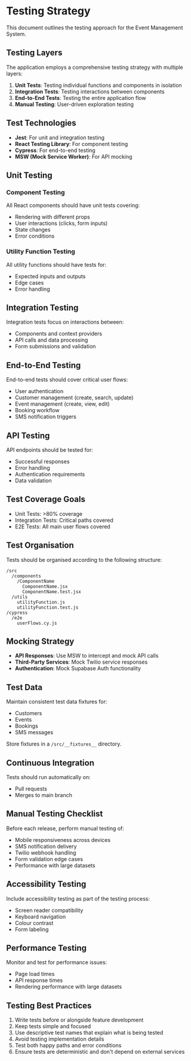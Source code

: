 # Testing Strategy

This document outlines the testing approach for the Event Management System.

## Testing Layers

The application employs a comprehensive testing strategy with multiple layers:

1. **Unit Tests**: Testing individual functions and components in isolation
2. **Integration Tests**: Testing interactions between components
3. **End-to-End Tests**: Testing the entire application flow
4. **Manual Testing**: User-driven exploration testing

## Test Technologies

- **Jest**: For unit and integration testing
- **React Testing Library**: For component testing
- **Cypress**: For end-to-end testing
- **MSW (Mock Service Worker)**: For API mocking

## Unit Testing

### Component Testing

All React components should have unit tests covering:

- Rendering with different props
- User interactions (clicks, form inputs)
- State changes
- Error conditions

### Utility Function Testing

All utility functions should have tests for:

- Expected inputs and outputs
- Edge cases
- Error handling

## Integration Testing

Integration tests focus on interactions between:

- Components and context providers
- API calls and data processing
- Form submissions and validation

## End-to-End Testing

End-to-end tests should cover critical user flows:

- User authentication
- Customer management (create, search, update)
- Event management (create, view, edit)
- Booking workflow
- SMS notification triggers

## API Testing

API endpoints should be tested for:

- Successful responses
- Error handling
- Authentication requirements
- Data validation

## Test Coverage Goals

- Unit Tests: >80% coverage
- Integration Tests: Critical paths covered
- E2E Tests: All main user flows covered

## Test Organisation

Tests should be organised according to the following structure:

```
/src
  /components
    /ComponentName
      ComponentName.jsx
      ComponentName.test.jsx
  /utils
    utilityFunction.js
    utilityFunction.test.js
/cypress
  /e2e
    userFlows.cy.js
```

## Mocking Strategy

- **API Responses**: Use MSW to intercept and mock API calls
- **Third-Party Services**: Mock Twilio service responses
- **Authentication**: Mock Supabase Auth functionality

## Test Data

Maintain consistent test data fixtures for:

- Customers
- Events
- Bookings
- SMS messages

Store fixtures in a `/src/__fixtures__` directory.

## Continuous Integration

Tests should run automatically on:

- Pull requests
- Merges to main branch

## Manual Testing Checklist

Before each release, perform manual testing of:

- Mobile responsiveness across devices
- SMS notification delivery
- Twilio webhook handling
- Form validation edge cases
- Performance with large datasets

## Accessibility Testing

Include accessibility testing as part of the testing process:

- Screen reader compatibility
- Keyboard navigation
- Colour contrast
- Form labeling

## Performance Testing

Monitor and test for performance issues:

- Page load times
- API response times
- Rendering performance with large datasets

## Testing Best Practices

1. Write tests before or alongside feature development
2. Keep tests simple and focused
3. Use descriptive test names that explain what is being tested
4. Avoid testing implementation details
5. Test both happy paths and error conditions
6. Ensure tests are deterministic and don't depend on external services 